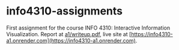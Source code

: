 # info4310-assignments
First assignment for the course INFO 4310: Interactive Information Visualization.  Report at [a1/writeup.pdf](a1/writeup.pdf), live site at [https://info4310-a1.onrender.com](https://info4310-a1.onrender.com).

